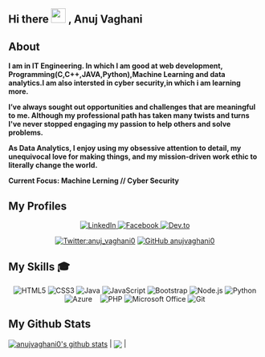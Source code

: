 ## Hi there  <img src="https://github.com/TheDudeThatCode/TheDudeThatCode/blob/master/Assets/Hi.gif" width="29px"> , Anuj Vaghani

 ## About
<b>I am in IT Engineering. In which I am good at web development, Programming(C,C++,JAVA,Python),Machine Learning and data analytics.I am also intersted in cyber security,in which i am learning more.</b>

<b>I’ve always sought out opportunities and challenges that are meaningful to me. Although my professional path has taken many twists and turns I've never stopped engaging my passion to help others and solve problems.</b>

<b>As Data Analytics, I enjoy using my obsessive attention to detail, my unequivocal love for making things, and my mission-driven work ethic to literally change the world.</b>

<b>Current Focus: Machine Lerning // Cyber Security</b>
## My Profiles 
<!-- **anujvaghani0/anujvaghani0** is a ✨ _special_ ✨ repository because its `README.md` (this file) appears on your GitHub profile. -->
<div align="center">
  <a href="https://www.linkedin.com/in/anuj-vaghani-3495b51b7">
    <img src="https://img.shields.io/badge/LinkedIn-0077B5?style=for-the-badge&logo=linkedin&logoColor=white" alt="LinkedIn">
  </a>
<!--   <a href="https://twitter.com/anuj_vaghani0">
    <img src="https://img.shields.io/badge/Twitter-1DA1F2?style=for-the-badge&logo=twitter&logoColor=white" alt="Twitter">
  </a> -->
  <a href="https://www.facebook.com/anujvaghani0">
    <img src="https://img.shields.io/badge/Facebook-1877F2?style=for-the-badge&logo=facebook&logoColor=white" alt="Facebook">
  </a>
  <a href="https://dev.to/anujvaghani0">
    <img src="https://img.shields.io/badge/dev.to-0A0A0A?style=for-the-badge&logo=dev.to&logoColor=white" alt="Dev.to">
  </a>
  
  [![Twitter:anuj_vaghani0](https://img.shields.io/twitter/follow/anuj_vaghani0?style=flat-square)](https://twitter.com/anuj_vaghani0)
  [![GitHub anujvaghani0](https://img.shields.io/github/followers/anujvaghani0?label=follow%20github&style=flat-square)](https://github.com/anujvaghani0)

</div>



## My Skills 🎓

<div align="center">
  <img src="https://img.shields.io/badge/HTML5-E34F26?style=for-the-badge&logo=html5&logoColor=white" alt="HTML5">
  <img src="https://img.shields.io/badge/CSS3-1572B6?style=for-the-badge&logo=css3&logoColor=white" alt="CSS3">
    <img src="https://img.shields.io/badge/Java-ED8B00?style=for-the-badge&logo=java&logoColor=white" alt="Java">
  <img src="https://img.shields.io/badge/JavaScript-323330?style=for-the-badge&logo=javascript&logoColor=F7DF1E" alt="JavaScript">
  <img src="https://img.shields.io/badge/Bootstrap-563D7C?style=for-the-badge&logo=bootstrap&logoColor=white" alt="Bootstrap">
  <img src="https://img.shields.io/badge/Node.js-43853D?style=for-the-badge&logo=node.js&logoColor=white" alt="Node.js">
  <img src="https://img.shields.io/badge/Python-3776AB?style=for-the-badge&logo=python&logoColor=white" alt="Python">
  <img src="https://img.shields.io/badge/microsoft%20azure-0089D6?style=for-the-badge&logo=microsoft-azure&logoColor=white" alt="Azure">
  <img src="https://img.shields.io/badge/MySQL-005C84?style=for-the-badge&logo=mysql&logoColor=white" alt="">
  <img src="https://img.shields.io/badge/Numpy-777BB4?style=for-the-badge&logo=numpy&logoColor=white" alt="">
  <img src="https://img.shields.io/badge/Pandas-2C2D72?style=for-the-badge&logo=pandas&logoColor=white" alt="">

  <img src="https://img.shields.io/badge/PHP-777BB4?style=for-the-badge&logo=php&logoColor=white" alt="PHP">

  <img src="https://img.shields.io/badge/Microsoft_Office-D83B01?style=for-the-badge&logo=microsoft-office&logoColor=white" alt="Microsoft Office">

  <img src="https://img.shields.io/badge/Git-F05032?style=for-the-badge&logo=git&logoColor=white" alt="Git">
</div>

## My Github Stats

<a href="https://github.com/anujvaghani0/github-readme-stats"><img align="center" src="https://github-readme-stats.vercel.app/api?username=anujvaghani0&show_icons=true&include_all_commits=true&theme=buefy&hide_border=true" alt="anujvaghani0's github stats" /></a> | <a href="https://github.com/anujvaghani0/github-readme-stats"><img align="center" src="https://github-readme-stats.vercel.app/api/top-langs/?username=anujvaghani0&layout=compact&theme=buefy&hide_border=true" /></a> |

<!-- Here are some ideas to get you started:

- 🔭 I’m currently working on ...
- 🌱 I’m currently learning ...
- 👯 I’m looking to collaborate on ...
- 🤔 I’m looking for help with ...
- 💬 Ask me about ...
- 📫 How to reach me: ...
- 😄 Pronouns: ...
- ⚡ Fun fact: ...
 -->
